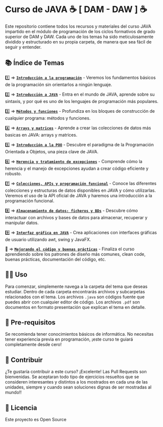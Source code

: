 # Curso de JAVA ☕ [ DAM - DAW ] ☕

Este repositorio contiene todos los recursos y materiales del curso JAVA impartido en el módulo de programación de los ciclos formativos de grado superior de DAM y DAW. Cada uno de los temas ha sido meticulosamente dividido y estructurado en su propia carpeta, de manera que sea fácil de seguir y entender.

## 📚 Índice de Temas

1️⃣ &#8658; [**`Introducción a la programación`**](aulaenlanube/tema1) - Veremos los fundamentos básicos de la programación sin orientarlos a ningún lenguaje.

2️⃣ &#8658; [**`Introducción a JAVA`**](aulaenlanube/tema2) - Entra en el mundo de JAVA, aprende sobre su sintaxis, y por qué es uno de los lenguajes de programación más populares.

3️⃣ &#8658; [**`Métodos y funciones`**](aulaenlanube/tema3) - Profundiza en los bloques de construcción de cualquier programa: métodos y funciones. 

4️⃣ &#8658; [**`Arrays y matrices`**](aulaenlanube/tema4) - Aprende a crear las colecciones de datos más basicas en JAVA: arrays y matrices.

5️⃣ &#8658; [**`Introducción a la POO`**](aulaenlanube/tema5) - Descubre el paradigma de la Programación Orientada a Objetos, una pieza clave de JAVA.

6️⃣ &#8658; [**`Herencia y tratamiento de excepciones`**](aulaenlanube/tema6) - Comprende cómo la herencia y el manejo de excepciones ayudan a crear código eficiente y robusto.

7️⃣ &#8658; [**`Colecciones, APIs y programación funcional`**](aulaenlanube/tema7) - Conoce las diferentes colecciones y estructuras de datos disponibles en JAVA y cómo utilizarlas. Veremos el uso de la API oficial de JAVA y haremos una introducción a la programación funcional.

8️⃣ &#8658; [**`Almacenamiento de datos: ficheros y BDs`**](aulaaenlanube/tema8) - Descubre cómo interactuar con archivos y bases de datos para almacenar, recuperar y manipular datos.

9️⃣ &#8658; [**`Interfaz gráfica en JAVA`**](aulaenlanube/tema9) - Crea aplicaciones con interfaces gráficas de usuario utilizando awt, swing y JavaFX.

🔄 &#8658; [**`Mejorando el código y buenas prácticas`**](aulaenlanube/tema10) - Finaliza el curso aprendiendo sobre los patrones de diseño más comunes, clean code, buenas prácticas, documentación del código, etc.

## 👨‍💻 Uso

Para comenzar, simplemente navega a la carpeta del tema que deseas estudiar. Dentro de cada carpeta encontrarás archivos y subcarpetas relacionados con el tema. Los archivos `.java` son códigos fuente que puedes abrir con cualquier editor de código. Los archivos `.pdf` son documentos en formato presentación que explican el tema en detalle.  

## 🌱 Pre-requisitos

Se recomienda tener conocimientos básicos de informática. No necesitas tener experiencia previa en programación, ¡este curso te guiará completamente desde cero!

## 🎉 Contribuir

¿Te gustaría contribuir a este curso? ¡Excelente! Las Pull Requests son bienvenidas. Se aceptaran todo tipo de ejercicios resueltos que se consideren interesantes y distintos a los mostrados en cada una de las unidades, siempre y cuando sean soluciones dignas de ser mostradas al mundo!!

## 📖 Licencia

Este proyecto es Open Source

